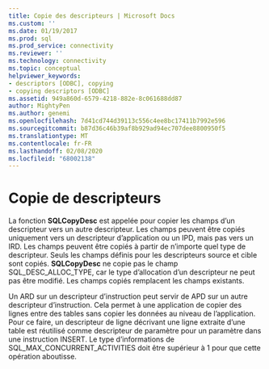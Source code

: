 ```yaml
---
title: Copie des descripteurs | Microsoft Docs
ms.custom: ''
ms.date: 01/19/2017
ms.prod: sql
ms.prod_service: connectivity
ms.reviewer: ''
ms.technology: connectivity
ms.topic: conceptual
helpviewer_keywords:
- descriptors [ODBC], copying
- copying descriptors [ODBC]
ms.assetid: 949a860d-6579-4218-882e-8c061688dd87
author: MightyPen
ms.author: genemi
ms.openlocfilehash: 7d41cd744d39113c556c4ee8bc17411b7992e596
ms.sourcegitcommit: b87d36c46b39af8b929ad94ec707dee8800950f5
ms.translationtype: MT
ms.contentlocale: fr-FR
ms.lasthandoff: 02/08/2020
ms.locfileid: "68002138"
---
```

# <a name="copying-descriptors"></a>Copie de descripteurs
La fonction **SQLCopyDesc** est appelée pour copier les champs d’un descripteur vers un autre descripteur. Les champs peuvent être copiés uniquement vers un descripteur d’application ou un IPD, mais pas vers un IRD. Les champs peuvent être copiés à partir de n’importe quel type de descripteur. Seuls les champs définis pour les descripteurs source et cible sont copiés. **SQLCopyDesc** ne copie pas le champ SQL_DESC_ALLOC_TYPE, car le type d’allocation d’un descripteur ne peut pas être modifié. Les champs copiés remplacent les champs existants.  
  
 Un ARD sur un descripteur d’instruction peut servir de APD sur un autre descripteur d’instruction. Cela permet à une application de copier des lignes entre des tables sans copier les données au niveau de l’application. Pour ce faire, un descripteur de ligne décrivant une ligne extraite d’une table est réutilisé comme descripteur de paramètre pour un paramètre dans une instruction INSERT. Le type d’informations de SQL_MAX_CONCURRENT_ACTIVITIES doit être supérieur à 1 pour que cette opération aboutisse.
